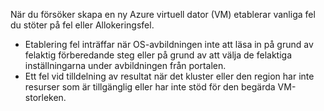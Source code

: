 När du försöker skapa en ny Azure virtuell dator (VM) etablerar vanliga fel du stöter på fel eller Allokeringsfel.

* Etablering fel inträffar när OS-avbildningen inte att läsa in på grund av felaktig förberedande steg eller på grund av att välja de felaktiga inställningarna under avbildningen från portalen.
* Ett fel vid tilldelning av resultat när det kluster eller den region har inte resurser som är tillgänglig eller har inte stöd för den begärda VM-storleken.


